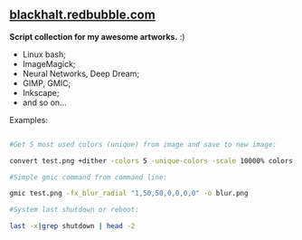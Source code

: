 ## [blackhalt.redbubble.com](https://blackhalt.redbubble.com/ "blackhalt.redbubble.com")

**Script collection for my awesome artworks.** :)


- Linux bash;
- ImageMagick;
- Neural Networks, Deep Dream;
- GIMP, GMIC;
- Inkscape;
- and so on...



Examples:


```bash

#Get 5 most used colors (unique) from image and save to new image:

convert test.png +dither -colors 5 -unique-colors -scale 10000% colors.png
```

```bash
#Simple gmic command from command line:

gmic test.png -fx_blur_radial "1,50,50,0,0,0,0" -o blur.png
```

```bash
#System last shutdown or reboot:

last -x|grep shutdown | head -2
```
